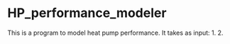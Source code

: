 # HP_performance_modeler

This is a program to model heat pump performance.
It takes as input:
1.
2.